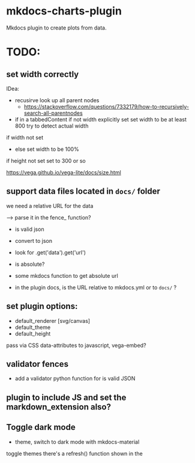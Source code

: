 # mkdocs-charts-plugin

Mkdocs plugin to create plots from data.


# TODO:


## set width correctly 

IDea:

- recusirve look up all parent nodes
    - https://stackoverflow.com/questions/7332179/how-to-recursively-search-all-parentnodes
- if in a tabbedContent
    if not width explicitly set
    set width to be at least 800
    try to detect actual width

if width not set
- else set width to be 100%

if height not set
 set to 300 or so

 https://vega.github.io/vega-lite/docs/size.html


## support data files located in `docs/` folder

we need a relative URL for the data

--> parse it in the fence_ function?
- is valid json
- convert to json
- look for .get('data').get('url')
- is absolute?
- some mkdocs function to get absolute url

- in the plugin docs, is the URL relative to mkdocs.yml or to `docs/` ?


## set plugin options:

- default_renderer [svg/canvas]
- default_theme
- default_height

pass via CSS data-attributes to javascript, vega-embed? 


## validator fences

- add a validator python function for is valid JSON

## plugin to include JS and set the markdown_extension also?



## Toggle dark mode

- theme, switch to dark mode with mkdocs-material

toggle themes
there's a refresh() function shown in the <script> source
https://vega.github.io/vega-themes/?renderer=canvas&theme=quartz

## Styling

- CSS for styling colors to use/match mkdocs-material ?

## More

- write docs
    - page on how it works
- use the plugin in the print-site demo
- promote the plugin
- add plotly express backend also?

# Credits 

https://github.com/koaning/justcharts
https://facelessuser.github.io/pymdown-extensions/extras/mermaid/
https://vega.github.io/vega-lite/docs/config.html

